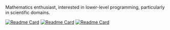 Mathematics enthusiast, interested in lower-level programming, particularly in scientific domains.  

[![Readme Card](https://github-readme-stats.vercel.app/api/pin/?username=JulianSchubel&repo=todo-app&theme=dark#gh-dark-mode-only)](https://github.com/JulianSchubel/todo-app)
[![Readme Card](https://github-readme-stats.vercel.app/api/pin/?username=JulianSchubel&repo=notes-app&theme=dark#gh-dark-mode-only)](https://github.com/JulianSchubel/notes-app)
[![Readme Card](https://github-readme-stats.vercel.app/api/pin/?username=JulianSchubel&repo=hands_on_rust/tree/main/flappy_dragon&theme=dark#gh-dark-mode-only)](https://github.com/JulianSchubel/hands_on_rust/tree/main/flappy_dragon)
